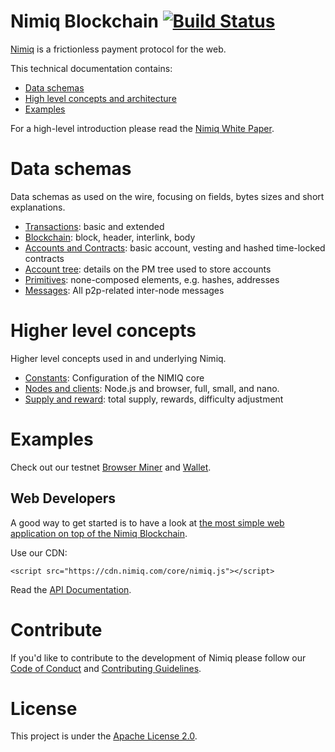 # Nimiq Blockchain [![Build Status](https://travis-ci.org/nimiq-network/core.svg)](https://travis-ci.org/nimiq-network/core)
[Nimiq](https://nimiq.com/) is a frictionless payment protocol for the web.

This technical documentation contains:

* [Data schemas](#data-schema)
* [High level concepts and architecture](#higher-level-concepts)
* [Examples](#examples)

For a high-level introduction please read the [Nimiq White Paper](https://medium.com/nimiq-network/nimiq-a-peer-to-peer-payment-protocol-native-to-the-web-ffd324bb084).

# Data schemas

Data schemas as used on the wire, focusing on fields, bytes sizes and short explanations.

* [Transactions](src/docs/transactions.md): basic and extended
* [Blockchain](src/docs/block.md): block, header, interlink, body
* [Accounts and Contracts](src/docs/accounts-and-contracts.md): basic account, vesting and hashed time-locked contracts
* [Account tree](src/docs/account-tree.md): details on the PM tree used to store accounts
* [Primitives](src/docs/primitives.md): none-composed elements, e.g. hashes, addresses
* [Messages](src/docs/messages.md): All p2p-related inter-node messages

# Higher level concepts

Higher level concepts used in and underlying Nimiq.

* [Constants](src/docs/constants.md): Configuration of the NIMIQ core
* [Nodes and clients](src/docs/nodes-and-clients.md): Node.js and browser, full, small, and nano.
* [Supply and reward](src/docs/supply-and-reward.md): total supply, rewards, difficulty adjustment

# Examples

Check out our testnet [Browser Miner](https://nimiq.com/miner) and [Wallet](https://nimiq.com/wallet).

## Web Developers
A good way to get started is to have a look at [the most simple web application on top of the Nimiq Blockchain](https://demo.nimiq.com/).

Use our CDN:

```
<script src="https://cdn.nimiq.com/core/nimiq.js"></script>
```

Read the [API Documentation](https://github.com/nimiq-network/core/blob/master/dist/API_DOCUMENTATION.md).

# Contribute

If you'd like to contribute to the development of Nimiq please follow our [Code of Conduct](https://github.com/nimiq-network/core/blob/master/.github/CODE_OF_CONDUCT.md) and [Contributing Guidelines](https://github.com/nimiq-network/core/blob/master/.github/CONTRIBUTING.md).

# License

This project is under the [Apache License 2.0](https://github.com/nimiq-network/core/blob/master/LICENSE.md).
